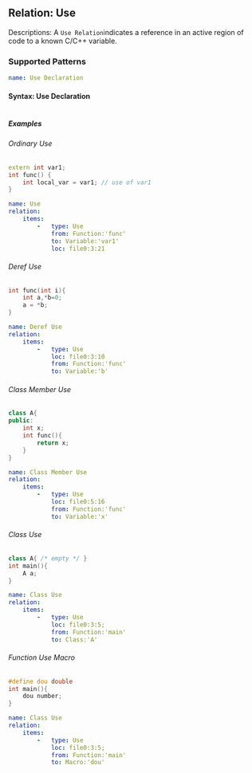 ## Relation: Use
Descriptions: A `Use Relation`indicates a reference in an active region of code to a known C/C++ variable.

### Supported Patterns
```yaml
name: Use Declaration
```
#### Syntax: Use Declaration

```text
```

##### Examples

###### Ordinary Use

```cpp
extern int var1;
int func() {
    int local_var = var1; // use of var1
}
```

```yaml
name: Use
relation:
    items:
        -   type: Use
            from: Function:'func'
            to: Variable:'var1'
            loc: file0:3:21
```
###### Deref Use
```cpp
int func(int i){
    int a,*b=0;
    a = *b; 
}
```

```yaml
name: Deref Use
relation:
    items:
        -   type: Use
            loc: file0:3:10
            from: Function:'func'
            to: Variable:'b'
```
###### Class Member Use
```cpp
class A{
public:
    int x;
    int func(){
        return x;
    }
}
```

```yaml
name: Class Member Use
relation:
    items:
        -   type: Use
            loc: file0:5:16
            from: Function:'func'
            to: Variable:'x'
```


###### Class Use
```cpp
class A{ /* empty */ }
int main(){
    A a;
}
```

```yaml
name: Class Use
relation:
    items:
        -   type: Use
            loc: file0:3:5;
            from: Function:'main'
            to: Class:'A'
```


###### Function Use Macro
```cpp
#define dou double
int main(){
    dou number;
}
```

```yaml
name: Class Use
relation:
    items:
        -   type: Use
            loc: file0:3:5;
            from: Function:'main'
            to: Macro:'dou'
```




